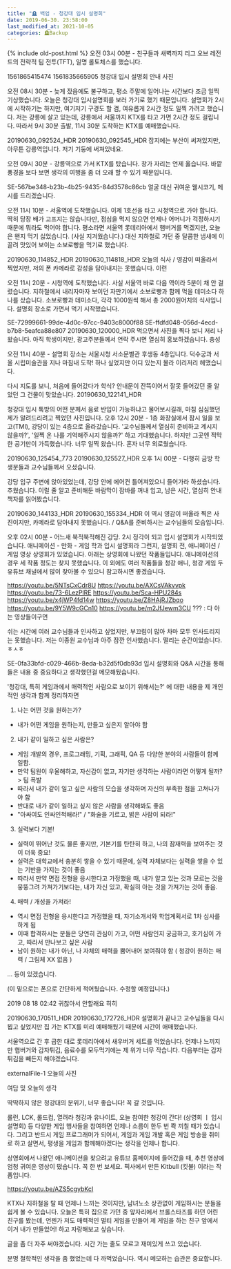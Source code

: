 ```yaml
---
title: "🪦 백업 - 청강대 입시 설명회"
date: 2019-06-30. 23:58:00
last_modified_at: 2021-10-05
categories: 🪦Backup
---
```

{% include old-post.html %}
오전 03시 00분 - 친구들과 새벽까지 리그 오브 레전드의 전략적 팀 전투(TFT), 일명 롤토체스를 했습니다.

1561865415474
1561835665905
청강대 입시 설명회 안내 사진

오전 08시 30분 - 늦게 잤음에도 불구하고, 평소 주말에 일어나는 시간보다 조금 일찍 기상했습니다.
오늘은 청강대 입시설명회를 보러 가기로 했기 때문입니다.
설명회가 2시에 시작하기는 하지만, 여기저기 구경도 할 겸, 여유롭게 2시간 정도 일찍 가려고 했습니다.
저는 강릉에 살고 있는데, 강릉에서 서울까지 KTX를 타고 가면 2시간 정도 걸립니다.
따라서 9시 30분 출발, 11시 30분 도착하는 KTX를 예매했습니다.
 
20190630_092524_HDR
20190630_092545_HDR
잡지에는 부산이 써져있지만, 아무튼 강릉역입니다. 저기 기둥에 써져있네요.

오전 09시 30분 - 강릉역으로 가서 KTX를 탔습니다.
창가 자리는 언제 옳습니다. 바깥 풍경을 보다 보면 생각의 여행을 좀 더 오래 할 수 있기 때문입니다.

SE-567be348-b23b-4b25-9435-84d3578c86cb
얼굴 대신 귀여운 웰시코기, 메시를 드리겠습니다.

오전 11시 10분 - 서울역에 도착했습니다. 이제 1호선을 타고 시청역으로 가야 합니다.
딱히 당장 배가 고프지는 않습니다만, 점심을 먹지 않으면 언제나 어머니가 걱정하시기 때문에 뭐라도 먹어야 합니다.
평소라면 서울역 롯데리아에서 햄버거를 먹겠지만, 오늘은 왠지 먹기 싫었습니다. (사실 지겨웠습니다.)
대신 지하철로 가던 중 달콤한 냄새에 이끌려 맛있어 보이는 소보로빵을 먹기로 했습니다.

20190630_114852_HDR
20190630_114818_HDR
오늘의 식사 / 영감이 떠올라서 찍었지만, 저의 폰 카메라로 감성을 담아내지는 못했습니다. 이런

오전 11시 20분 - 시청역에 도착했습니다. 사실 서울역 바로 다음 역이라 5분이 채 안 걸렸습니다.
지하철에서 내리자마자 보이던 자판기에서 소보로빵과 함께 먹을 데미소다 하나를 샀습니다.
소보로빵과 데미소다, 각각 1000원씩 해서 총 2000원어치의 식사입니다. 설명회 장소로 가면서 먹기 시작했습니다.

SE-72999661-99de-4d0c-97cc-9403c8000f88
SE-ffdfd048-056d-4ecd-b7b8-5eafca88e807
20190630_120000_HDR
먹으면서 사진을 찍다 보니 저리 나왔습니다. 아직 학생이지만, 광고주분들께서 연락 주시면 열심히 홍보하겠습니다. 충성

오전 11시 40분 - 설명회 장소는 서울시청 서소문별관 후생동 4층입니다.
덕수궁과 서울 시립미술관을 지나 마침내 도착! 하나 싶었지만 어디 있는지 몰라 이리저리 헤맸습니다.

다시 지도를 보니, 처음에 들어갔다가 학식? 안내문이 잔뜩이어서 잘못 들어갔던 줄 알았던 그 건물이 맞았습니다.
20190630_122141_HDR

청강대 입시 톡방의 어떤 분께서 음료 반입이 가능하냐고 물어보시길래, 마침 심심했던 제가 알려드리려고 찍었던 사진입니다.
오후 12시 20분 - 1층 화장실에서 잠시 일을 보고(TMI), 강당이 있는 4층으로 올라갔습니다.
'교수님들께서 열심히 준비하고 계시지 않을까?', '일찍 온 나를 기억해주시지 않을까?' 하고 기대했습니다.
하지만 그곳엔 적막한 공기만이 가득했습니다. 너무 일찍 왔습니다. 혼자 너무 외로웠습니다.
 
20190630_125454_773
20190630_125527_HDR
오후 1시 00분 - 다행히 금방 학생분들과 교수님들께서 오셨습니다.

강당 입구 주변에 앉아있었는데, 강당 안에 에어컨 틀어져있으니 들어가라 하셨습니다. 추웠습니다.
이럴 줄 알고 준비해둔 바람막이 잠바를 꺼내 입고, 남은 시간, 열심히 안내 책자를 읽어봤습니다.


20190630_144133_HDR
20190630_155334_HDR
이 역시 영감이 떠올라  찍은 사진이지만, 카메라로 담아내지 못했습니다. / Q&A를 준비하시는 교수님들의 모습입니다.

오후 02시 00분 - 어느새 북적북적해진 강당. 2시 정각이 되고 입시 설명회가 시작되었습니다.
애니메이션 - 만화 - 게임 학과 입시 설명회라 그런지, 설명회 전, 애니메이션 / 게임 영상 상영회가 있었습니다.
아래는 상영회에 나왔던 작품들입니다. 애니메이션의 경우 세 작품 정도는 찾지 못했습니다.
이 외에도 여러 작품들을 청강 애니, 청강 게임 두 유튜브 채널에서 많이 찾아볼 수 있으니 참고하시면 좋겠습니다. 

https://youtu.be/5NTsCxCdr8U
https://youtu.be/AXCsVAkvvpk
https://youtu.be/73-6LezPlRE
https://youtu.be/Sca-HPU284s
https://youtu.be/x4jWP4fd14w
https://youtu.be/Z8HAjRJZbqo
https://youtu.be/9Y5W9cGCn10
https://youtu.be/m2JfJewm3CU
??? : 다 아는 영상들이구먼


쉬는 시간에 여러 교수님들과 인사하고 싶었지만, 부끄럼이 많아 차마 모두 인사드리지는 못했습니다.
저는 이종원 교수님과 아주 잠깐 인사했습니다. 떨리는 순간이었습니다. ㅎㅅㅎ

SE-0fa33bfd-c029-466b-8eda-b32d5f0db93d
입시 설명회와 Q&A 시간을 통해 들은 내용 중 중요하다고 생각했던걸 메모해뒀습니다.


'청강대, 특히 게임과에서 매력적인 사람으로 보이기 위해서는?' 에 대한 내용을 제 개인적인 생각과 함께 정리하자면

1. 나는 어떤 것을 원하는가?
 - 내가 어떤 게임을 원하는지, 만들고 싶은지 알아야 함

2. 내가 같이 일하고 싶은 사람은?
 - 게임 개발의 경우, 프로그래밍, 기획, 그래픽, QA 등 다양한 분야의 사람들이 함께 일함. 
 - 만약 팀원이 우울해하고, 자신감이 없고, 자기만 생각하는 사람이라면 어떻게 될까? > 팀 폭발
 - 따라서 내가 같이 일고 싶은 사람의 모습을 생각하며 자신의 부족한 점을 고쳐나가야 함
 - 반대로 내가 같이 일하고 싶지 않은 사람을 생각해봐도 좋음 
 - "아싸여도 인싸인척해라!" / "화술을 기르고, 밝은 사람이 되라!"

3. 실력보다 기본!
 - 실력이 뛰어난 것도 물론 좋지만, 기본기를 탄탄히 하고, 나의 잠재력을 보여주는 것이 더욱 중요! 
 - 실력은 대학교에서 충분히 쌓을 수 있기 때문에, 실력 자체보다는 실력을 쌓을 수 있는 기반을 가지는 것이 좋음
 - 따라서 만약 면접 전형을 응시한다고 가정했을 때, 내가 알고 있는 것과 모르는 것을 뭉뚱그려 가져가기보다는, 내가 자신 있고, 확실히 아는 것을 가져가는 것이 좋음.

4. 매력 / 개성을 가져라!
 - 역시 면접 전형을 응시한다고 가정했을 때, 자기소개서와 학업계획서로 1차 심사를 하게 됨
 - 이때 합격하시는 분들은 당연히 관심이 가고, 어떤 사람인지 궁금하고, 호기심이 가고, 따라서 만나보고 싶은 사람
 - 남이 원하는 내가 아닌, 나 자체의 매력을 뿜어내어 보여줘야 함 ( 청강이 원하는 매력 / 그림체 XX 없음 )

…
등이 있겠습니다.

(이 밑으로는 폰으로 간단하게 적어뒀습니다. 수정할 예정입니다.)

2019 08 18 02:42 귀찮아서 안할래요 히히

20190630_170511_HDR
20190630_172726_HDR
설명회가 끝나고 교수님들을 다시 뵙고 싶었지만  집 가는 KTX를 미리 예매해뒀기 때문에 시간이 애매했습니다.

서울역으로 간 후 급한 대로 롯데리아에서 새우버거 세트를 먹었습니다. 언제나 느끼지만 햄버거와 감자튀김, 음료수를 모두먹기에는 제 위가 너무 작습니다. 다음부터는 감자튀김을 빼든지 해야겠습니다.

externalFile-1
오늘의 사진

여담 및 오늘의 생각

딱딱하지 않은 청강대의 분위기, 너무 좋습니다! 꼭 갈 것입니다.

롤런, LCK, 롤드컵, 열려라 청강과 유나이트, 오늘 참여한 청강이 간다! (상영회 ㅣ 입시설명회) 등 다양한 게임 행사들을 참여하면 언제나 소름이 한두 번 쫙 끼칠 때가 있습니다. 그리고 반드시 게임 프로그래머가 되어서, 게임과 게임 개발 혹은 게임 방송을 취미로 하고 살면서, 평생을 게임과 함께해야겠다는 생각을 언제나 합니다.

상영회에서 나왔던 애니메이션을 찾으려고 유튜브 홈페이지에 들어갔을 때, 추천 영상에 엄청 귀여운 영상이 떴습니다. 꼭 한 번 보세요. 픽사에서 만든 Kitbull (킷불) 이라는 작품입니다.

https://youtu.be/AZS5cgybKcI

KTX나 지하철을 탈 때 언제나 느끼는 것이지만, 남녀노소 상관없이 게임하시는 분들을 쉽게 볼 수 있습니다. 오늘은 특히 집으로 가던 중 앞자리에서 브롤스타즈를 하던 어린 친구를 봤는데, 언젠가 저도 매력적인 멀티 게임을 만들어 제 게임을 하는 친구 앞에서 이거 내가 만들었어! 하고 자랑해보고 싶습니다.

글을 좀 더 자주 써야겠습니다. 시간 가는 줄도 모르고 재미있게 쓰고 있습니다.

분명 철학적인 생각을 좀 했었는데 다 까먹었습니다. 역시 메모하는 습관은 중요합니다.